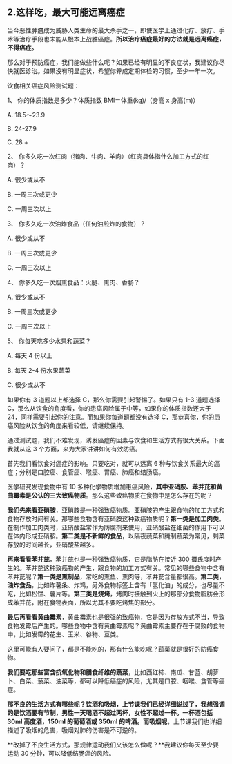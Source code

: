 ## 2.这样吃，最大可能远离癌症
当今恶性肿瘤成为威胁人类生命的最大杀手之一，即使医学上通过化疗、放疗、手术等治疗手段也未能从根本上战胜癌症。**所以治疗癌症最好的方法就是远离癌症，不得癌症。**


那么对于预防癌症，我们能做些什么呢？如果已经有明显的不良症状，我建议你尽快就医诊治。如果没有明显症状，希望你养成定期体检的习惯，至少一年一次。


饮食相关癌症风险测试题：


1、 你的体质指数是多少？体质指数 BMI＝体重(kg)/（身高 x 身高(m)）


A. 18.5～23.9


B. 24-27.9


C. 28 +


2、 你多久吃一次红肉（猪肉、牛肉、羊肉）（红肉具体指什么加工方式的红肉）？


A. 很少或从不


B. 一周三次或更少


C. 一周三次以上


3、 你多久吃一次油炸食品（任何油煎炸的食物）？


A. 很少或从不


B. 一周三次或更少


C. 一周三次以上


4、 你多久吃一次烟熏食品：火腿、熏肉、香肠？


A. 很少或从不


B. 一周三次或更少


C. 一周三次以上


5、 你每天吃多少水果和蔬菜？


A. 每天 4 份以上


B. 每天 2-4 份水果蔬菜


C. 很少或从不


如果你有 3 道题以上都选择 C，那么你需要引起警惕了。如果只有 1-3 道题选择 C，那么从饮食的角度看，你的患癌风险属于中等，如果你的体质指数还大于 24，同样需要引起你的注意。而如果你每道题都没有选择 C，那恭喜你，你的患癌风险从饮食的角度来看较低，请继续保持。


通过测试题，我们不难发现，诱发癌症的因素与饮食和生活方式有很大关系。下面我就从这 3 个方面，来为大家讲讲如何有效防癌。


首先我们看饮食对癌症的影响。只要吃对，就可以远离 6 种与饮食关系最大的癌症；分别是口腔癌、食管癌、喉癌、胃癌、肺癌和结肠癌。


医学研究发现食物中有 10 多种化学物质增加患癌风险，**其中亚硝胺、苯并芘和黄曲霉素是公认的三大致癌物质**。那么这些致癌物质在食物中是怎么存在的呢？


**我们先来看亚硝胺**，亚硝胺是一种强致癌物质。亚硝胺的产生跟食物的加工方式和食物存放时间有关。那哪些食物含有亚硝胺这种致癌物质呢？**第一类是加工肉类**。在制作加工肉类时，亚硝酸盐常作为防腐剂来使用，亚硝酸盐在细菌的作用下可以在体内形成亚硝胺。**第二类是不新鲜的食品**，以隔夜蔬菜和腌制蔬菜为常见，剩菜存放的时间越长，亚硝酸盐越多。


**再来看看苯并芘**，苯并芘也是一种强致癌物质，它是脂肪在接近 300 摄氏度时产生的。苯并芘这种致癌物的产生，跟食物的加工方式有关。常见的哪些食物中含有苯并芘呢？**第一类是熏制品**，常吃的熏鱼、熏肉等，苯并芘含量都很高。**第二类，油炸食品**，比如炸薯条、炸鸡，另外食物标签上含有「氢化油」的成分，也尽量不吃，比如松饼、薯片等。**第三类是烧烤**，烤肉时接触到火上的那部分食物脂肪会形成苯并芘，附在食物表面，所以尤其不要吃烤焦的部分。


**最后再看看黄曲霉素**，黄曲霉素也是很强的致癌物，它是因为存放方式不当，导致食物发霉后产生的。哪些食物中含有黄曲霉素呢？黄曲霉素主要存在于腐败的食物中，比如发霉的花生、玉米、谷物、豆类。


这里可能有人要问了，都是不能吃的，那有什么能吃呢？蔬菜就是很好的防癌食物。


**我们要吃那些富含抗氧化物和膳食纤维的蔬菜**，比如西红柿、南瓜、甘蓝、胡萝卜、白菜、菠菜、油菜等，都可以降低癌症的风险，尤其是口腔、咽喉、食管等癌症。


**那不良的生活方式有哪些呢？饮酒和吸烟，上节课我们已经详细说过了，我想强调的是饮酒要有节制，**男性一天喝酒不超过两杯，女性不超过一杯。一杯酒包括 30ml 高度酒，150ml 的葡萄酒或 350ml 的啤酒。而**吸烟呢**，上节课我们也详细描述了吸烟的危害，吸烟对肺的伤害是不可逆的。


**改掉了不良生活方式，那规律运动我们又该怎么做呢？**我建议你每天至少要运动 30 分钟，可以降低结肠癌的风险。

